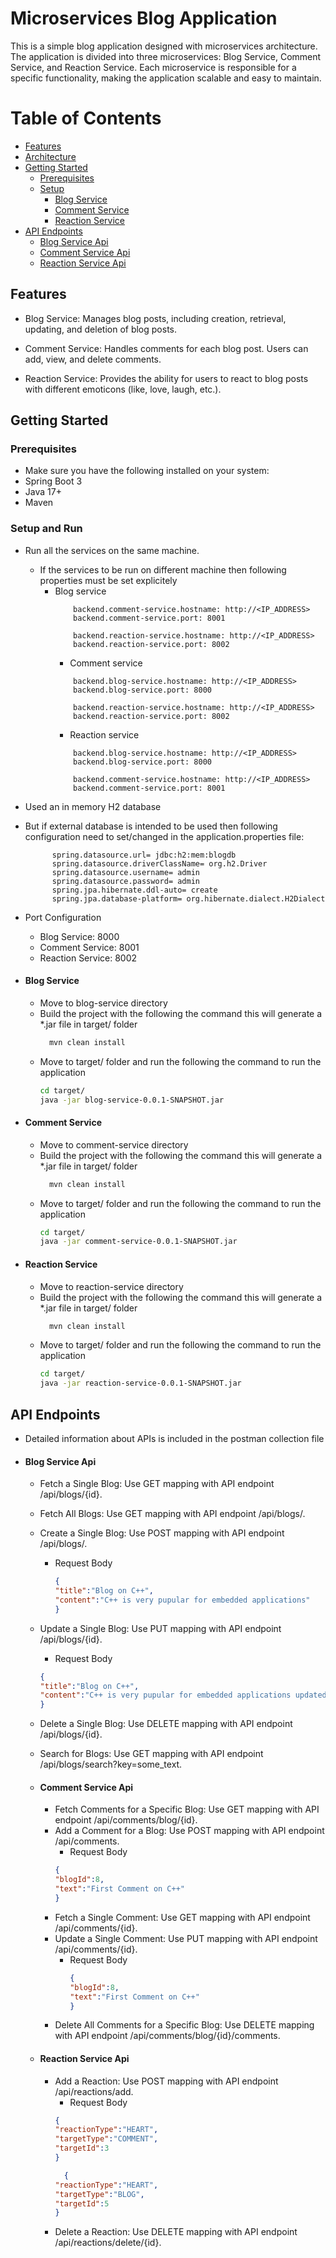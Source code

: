 # Microservices Blog Application
This is a simple blog application designed with microservices architecture. The application is divided into three microservices: Blog Service, Comment Service, and Reaction Service. Each microservice is responsible for a specific functionality, making the application scalable and easy to maintain.

# Table of Contents

- [Features](#features)
- [Architecture](#architecture)
- [Getting Started](#getting-started)
    - [Prerequisites](#prerequisites)
    - [Setup](#setup)
      - [Blog Service](#blog-service)
      - [Comment Service](#comment-service)
      - [Reaction Service](#reaction-service)
- [API Endpoints](#api-endpoints)
  - [Blog Service Api](#blog-service-api)
  - [Comment Service Api](#comment-service-api)
  - [Reaction Service Api](#reaction-service-api)


## Features

- Blog Service: Manages blog posts, including creation, retrieval, updating, and deletion of blog posts.

- Comment Service: Handles comments for each blog post. Users can add, view, and delete comments.

- Reaction Service: Provides the ability for users to react to blog posts with different emoticons (like, love, laugh, etc.).

## Getting Started

### Prerequisites

- Make sure you have the following installed on your system:
- Spring Boot 3
- Java 17+
- Maven

### Setup and Run
- Run all the services on the same machine.
  - If the services to be run on different machine then following properties must be set explicitely
    - Blog service
      ```properties
          backend.comment-service.hostname: http://<IP_ADDRESS>
          backend.comment-service.port: 8001

          backend.reaction-service.hostname: http://<IP_ADDRESS>
          backend.reaction-service.port: 8002
      ```
      - Comment service
      ```properties
          backend.blog-service.hostname: http://<IP_ADDRESS>
          backend.blog-service.port: 8000

          backend.reaction-service.hostname: http://<IP_ADDRESS>
          backend.reaction-service.port: 8002
      ```
      - Reaction service
      ```properties
          backend.blog-service.hostname: http://<IP_ADDRESS>
          backend.blog-service.port: 8000

          backend.comment-service.hostname: http://<IP_ADDRESS>
          backend.comment-service.port: 8001
      ```
- Used an in memory H2 database 
- But if external database is intended to be used then following configuration need to set/changed in the application.properties file: <br>
  ```properties
        spring.datasource.url= jdbc:h2:mem:blogdb
        spring.datasource.driverClassName= org.h2.Driver
        spring.datasource.username= admin
        spring.datasource.password= admin
        spring.jpa.hibernate.ddl-auto= create
        spring.jpa.database-platform= org.hibernate.dialect.H2Dialect
  ```
- Port Configuration
   - Blog Service: 8000
   - Comment Service: 8001
   - Reaction Service: 8002

- #### Blog Service
  - Move to blog-service directory
  - Build the project with the following the command this will generate a *.jar file in target/ folder
    ```bash
      mvn clean install
  - Move to target/ folder and run the following the command to run the application
    ```bash
    cd target/
    java -jar blog-service-0.0.1-SNAPSHOT.jar
- #### Comment Service
  - Move to comment-service directory
  - Build the project with the following the command this will generate a *.jar file in target/ folder
    ```bash
      mvn clean install
  - Move to target/ folder and run the following the command to run the application
    ```bash
    cd target/
    java -jar comment-service-0.0.1-SNAPSHOT.jar
- #### Reaction Service
  - Move to reaction-service directory
  - Build the project with the following the command this will generate a *.jar file in target/ folder
    ```bash
      mvn clean install
  - Move to target/ folder and run the following the command to run the application
    ```bash
    cd target/
    java -jar reaction-service-0.0.1-SNAPSHOT.jar
    
## API Endpoints
- Detailed information about APIs is included in the postman collection file

- #### Blog Service Api
  - Fetch a Single Blog: Use GET mapping with API endpoint /api/blogs/{id}.
  - Fetch All Blogs: Use GET mapping with API endpoint /api/blogs/.
  - Create a Single Blog: Use POST mapping with API endpoint /api/blogs/.
    - Request Body
      ```json 
      {
      "title":"Blog on C++",
      "content":"C++ is very pupular for embedded applications"
      }
      ```
  - Update a Single Blog: Use PUT mapping with API endpoint /api/blogs/{id}.
    - Request Body
    ```json 
    {
    "title":"Blog on C++",
    "content":"C++ is very pupular for embedded applications updated"
    }
    ```
  - Delete a Single Blog: Use DELETE mapping with API endpoint /api/blogs/{id}.
  - Search for Blogs: Use GET mapping with API endpoint /api/blogs/search?key=some_text.
  - #### Comment Service Api
    - Fetch Comments for a Specific Blog: Use GET mapping with API endpoint /api/comments/blog/{id}.
    - Add a Comment for a Blog: Use POST mapping with API endpoint /api/comments.
      - Request Body
      ```json
      {
      "blogId":8,
      "text":"First Comment on C++"
      }
      ```
    - Fetch a Single Comment: Use GET mapping with API endpoint /api/comments/{id}.
    - Update a Single Comment: Use PUT mapping with API endpoint /api/comments/{id}.
      - Request Body
        ```json
        {
        "blogId":8,
        "text":"First Comment on C++"
        }
        ```
    - Delete All Comments for a Specific Blog: Use DELETE mapping with API endpoint /api/comments/blog/{id}/comments.

  - #### Reaction Service Api
    - Add a Reaction: Use POST mapping with API endpoint /api/reactions/add.
      - Request Body
      ```json
      {
      "reactionType":"HEART",
      "targetType":"COMMENT",
      "targetId":3
      }
      ```
      ```json
        {
      "reactionType":"HEART",
      "targetType":"BLOG",
      "targetId":5
      }
      ```
    - Delete a Reaction: Use DELETE mapping with API endpoint /api/reactions/delete/{id}.
  


